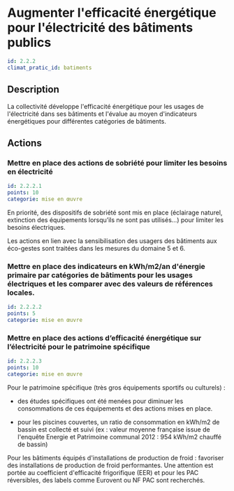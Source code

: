 # Augmenter l'efficacité énergétique pour l'électricité des bâtiments publics
```yaml
id: 2.2.2
climat_pratic_id: batiments
```
## Description
La collectivité développe l'efficacité énergétique pour les usages de l'électricité dans ses bâtiments et l'évalue au moyen d'indicateurs énergétiques pour différentes catégories de bâtiments.



## Actions
### Mettre en place des actions de sobriété pour limiter les besoins en électricité
```yaml
id: 2.2.2.1
points: 10
categorie: mise en œuvre
```
En priorité, des dispositifs de sobriété sont mis en place (éclairage naturel, extinction des équipements lorsqu’ils ne sont pas utilisés…) pour limiter les besoins électriques.

Les actions en lien avec la sensibilisation des usagers des bâtiments aux éco-gestes sont traitées dans les mesures du domaine 5 et 6.




### Mettre en place des indicateurs en kWh/m2/an d'énergie primaire par catégories de bâtiments pour les usages électriques et les comparer avec des valeurs de références locales.
```yaml
id: 2.2.2.2
points: 5
categorie: mise en œuvre
```


### Mettre en place des actions d’efficacité énergétique sur l’électricité pour le patrimoine spécifique
```yaml
id: 2.2.2.3
points: 10
categorie: mise en œuvre
```
Pour le patrimoine spécifique (très gros équipements sportifs ou culturels) :

- des études spécifiques ont été menées pour diminuer les consommations de ces équipements et des actions mises en place.

- pour les piscines couvertes, un ratio de consommation en kWh/m2 de bassin est collecté et suivi (ex : valeur moyenne française issue de l'enquête Energie et Patrimoine communal 2012 : 954 kWh/m2 chauffé de bassin)

Pour les bâtiments équipés d'installations de production de froid : favoriser des installations de production de froid performantes. Une attention est portée au coefficient d'efficacité frigorifique (EER) et pour les PAC réversibles, des labels comme Eurovent ou NF PAC sont recherchés.



